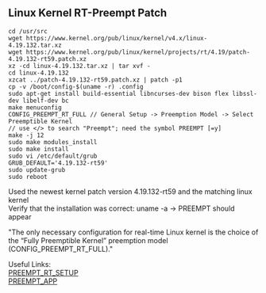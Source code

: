 ## Linux Kernel RT-Preempt Patch

```
cd /usr/src
wget https://www.kernel.org/pub/linux/kernel/v4.x/linux-4.19.132.tar.xz
wget https://www.kernel.org/pub/linux/kernel/projects/rt/4.19/patch-4.19.132-rt59.patch.xz
xz -cd linux-4.19.132.tar.xz | tar xvf -
cd linux-4.19.132
xzcat ../patch-4.19.132-rt59.patch.xz | patch -p1
cp -v /boot/config-$(uname -r) .config
sudo apt-get install build-essential libncurses-dev bison flex libssl-dev libelf-dev bc
make menuconfig
CONFIG_PREEMPT_RT_FULL // General Setup -> Preemption Model -> Select Preemptible Kernel
// use </> to search "Preempt"; need the symbol PREEMPT [=y]
make -j 12
sudo make modules_install
sudo make install
sudo vi /etc/default/grub
GRUB_DEFAULT='4.19.132-rt59'
sudo update-grub
sudo reboot
```

Used the newest kernel patch version 4.19.132-rt59 and the matching linux kernel  
Verify that the installation was correct: uname -a -> PREEMPT should appear  

"The only necessary configuration for real-time Linux kernel is the choice of the “Fully Preemptible Kernel” preemption model (CONFIG_PREEMPT_RT_FULL)."  

Useful Links:  
[PREEMPT_RT_SETUP](https://wiki.linuxfoundation.org/realtime/documentation/howto/applications/preemptrt_setup)  
[PREEMPT_APP](https://wiki.linuxfoundation.org/realtime/documentation/howto/applications/application_base)  


